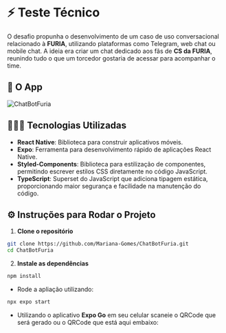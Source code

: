 # ⚡ Teste Técnico  
O desafio propunha o desenvolvimento de um caso de uso conversacional relacionado à **FURIA**, utilizando plataformas como Telegram, web chat ou mobile chat. A ideia era criar um chat dedicado aos fãs de **CS da FURIA**, reunindo tudo o que um torcedor gostaria de acessar para acompanhar o time.

## 📱 O App  

![ChatBotFuria](https://github.com/user-attachments/assets/3612b5b9-ced5-4a54-8800-bde2616e6cf8)

## 👩🏻‍💻 Tecnologias Utilizadas  
- **React Native**: Biblioteca para construir aplicativos móveis.  
- **Expo**: Ferramenta para desenvolvimento rápido de aplicações React Native.  
- **Styled-Components**: Biblioteca para estilização de componentes, permitindo escrever estilos CSS diretamente no código JavaScript.  
- **TypeScript**: Superset do JavaScript que adiciona tipagem estática, proporcionando maior segurança e facilidade na manutenção do código.  


## ⚙️ Instruções para Rodar o Projeto  
1. **Clone o repositório**  
```bash
git clone https://github.com/Mariana-Gomes/ChatBotFuria.git  
cd ChatBotFuria
```

2. **Instale as dependências**

```bash
npm install
```

- Rode a apliação utilizando:

```bash
npx expo start
```
- Utilizando o aplicativo **Expo Go** em seu celular scaneie o QRCode que será gerado ou o QRCode que está aqui embaixo:

